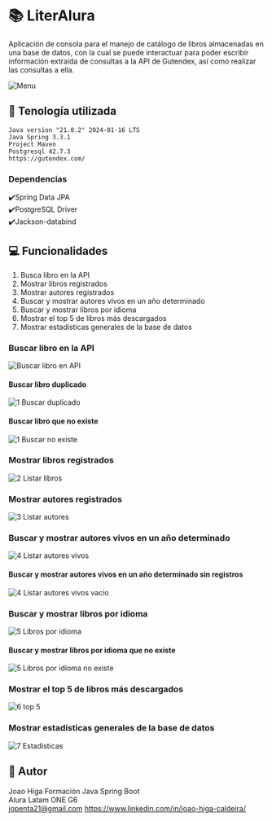 # 📚  **LiterAlura**

Aplicación de consola para el manejo de catálogo de libros almacenadas en una base de datos, con la cual se puede interactuar para poder escribir información extraída de consultas a la API de Gutendex, así como realizar las consultas a ella.

![Menu](https://github.com/santiagopocon/LiterAlura/assets/156986536/af54e567-7c11-41ff-8c7a-05278110d6c8)

## :wrench: **Tenología utilizada**
```
Java version "21.0.2" 2024-01-16 LTS
Java Spring 3.3.1
Project Maven
Postgresql 42.7.3
https://gutendex.com/
```
### **Dependencias**

✔️Spring Data JPA  
✔️PostgreSQL Driver  
✔️Jackson-databind

## :computer: **Funcionalidades**
1. Busca libro en la API
2. Mostrar libros registrados
3. Mostrar autores registrados
4. Buscar y mostrar autores vivos en un año determinado
5. Buscar y mostrar libros por idioma
6. Mostrar el top 5 de libros más descargados
7. Mostrar estadísticas generales de la base de datos

### Buscar libro en la API
![Buscar libro en API](https://github.com/santiagopocon/LiterAlura/assets/156986536/bdba5315-9730-45ef-a747-cc1311a09e57)

#### Buscar libro duplicado
![1 Buscar duplicado](https://github.com/santiagopocon/LiterAlura/assets/156986536/a31e6dbf-5d75-462c-83e1-4bab77becaba)

#### Buscar libro que no existe
![1 Buscar no existe](https://github.com/santiagopocon/LiterAlura/assets/156986536/ea2caeef-92a0-44a1-9f70-5063296a509c)

### Mostrar libros registrados
![2 Listar libros](https://github.com/santiagopocon/LiterAlura/assets/156986536/7060ae8e-6a88-4409-9330-8a05cbad144c)

### Mostrar autores registrados
![3 Listar autores](https://github.com/santiagopocon/LiterAlura/assets/156986536/26529efc-10f2-4239-b1d1-7950d87647db)

### Buscar y mostrar autores vivos en un año determinado
![4 Listar autores vivos](https://github.com/santiagopocon/LiterAlura/assets/156986536/017fd8ab-5843-4029-b4bc-4f52980f1728)

#### Buscar y mostrar autores vivos en un año determinado sin registros
![4 Listar autores vivos vacio](https://github.com/santiagopocon/LiterAlura/assets/156986536/7c3d05cd-b234-4ece-9139-c314cd759ef3)

### Buscar y mostrar libros por idioma
![5 Libros por idioma](https://github.com/santiagopocon/LiterAlura/assets/156986536/2c439bea-ec81-453b-8386-ae34ef1f2f3e)

#### Buscar y mostrar libros por idioma que no existe
![5 Libros por idioma no existe](https://github.com/santiagopocon/LiterAlura/assets/156986536/cab86b46-da55-49ec-85fa-8bb6764f2382)

### Mostrar el top 5 de libros más descargados
![6 top 5](https://github.com/santiagopocon/LiterAlura/assets/156986536/f0dec57b-1acd-462c-a1fc-dab71aff635e)

### Mostrar estadísticas generales de la base de datos
![7 Estadisticas](https://github.com/santiagopocon/LiterAlura/assets/156986536/eaffbd3e-6b84-49ca-b664-e8183d090be4)



## 📝 **Autor**
Joao Higa 
Formación Java Spring Boot  
Alura Latam ONE G6  
jopenta21@gmail.com
https://www.linkedin.com/in/joao-higa-caldeira/
